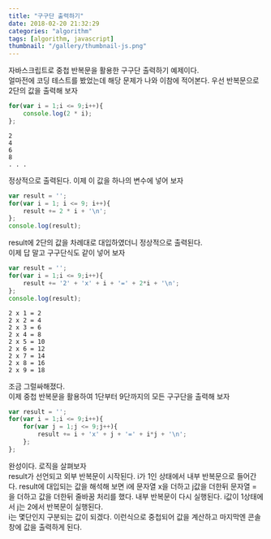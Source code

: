 ```yaml
---
title: "구구단 출력하기"
date: 2018-02-20 21:32:29
categories: "algorithm"
tags: [algorithm, javascript]
thumbnail: "/gallery/thumbnail-js.png"
---
```


자바스크립트로 중첩 반복문을 활용한 구구단 출력하기 예제이다.  
얼마전에 코딩 테스트를 봤었는데 해당 문제가 나와 이참에 적어본다. 
우선 반복문으로 2단의 값을 출력해 보자

<!-- more -->

```javascript
for(var i = 1;i <= 9;i++){
    console.log(2 * i);
};
```
```
2  
4  
6  
8  
. . .
```
정상적으로 출력된다. 이제 이 값을 하나의 변수에 넣어 보자

```javascript
var result = '';
for(var i = 1; i <= 9; i++){
    result += 2 * i + '\n';
};
console.log(result);
```

result에 2단의 값을 차례대로 대입하였더니 정상적으로 출력된다.  
이제 답 말고 구구단식도 같이 넣어 보자

```javascript
var result = '';
for(var i = 1;i <= 9;i++){
    result += '2' + 'x' + i + '=' + 2*i + '\n';
};
console.log(result);
```
```
2 x 1 = 2  
2 x 2 = 4  
2 x 3 = 6  
2 x 4 = 8  
2 x 5 = 10  
2 x 6 = 12  
2 x 7 = 14  
2 x 8 = 16  
2 x 9 = 18  
```

조금 그럴싸해졌다.  
이제 중첩 반복문을 활용하여 1단부터 9단까지의 모든 구구단을 출력해 보자

```javascript
var result = '';
for(var i = 1;i <= 9;i++){
    for(var j = 1;j <= 9;j++){
        result += i + 'x' + j + '=' + i*j + '\n';
    };
};
```
완성이다. 로직을 살펴보자  
result가 선언되고 외부 반복문이 시작된다. i가 1인 상태에서 내부 반복문으로 들어간다. result에 대입되는 값을 해석해 보면 i에 문자열 x을 더하고 j값을 더한뒤 문자열 = 을 더하고 값을 더한뒤 줄바꿈 처리를 했다. 내부 반복문이 다시 실행된다. i값이 1상태에서 j는 2에서 반복문이 실행된다.  
i는 몇단인지 구분되는 값이 되겠다. 이런식으로 중첩되어 값을 계산하고 마지막엔 콘솔창에 값을 출력하게 된다.
